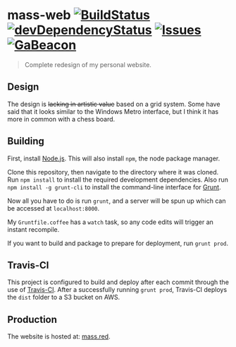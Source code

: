# mass-web [![BuildStatus](http://img.shields.io/travis/mass/mass-web.svg?style=flat)](https://travis-ci.org/mass/mass-web) [![devDependencyStatus](http://img.shields.io/david/dev/mass/mass-web.svg?style=flat)](https://david-dm.org/mass/mass-web#info=devDependencies) [![Issues](http://img.shields.io/github/issues/mass/mass-web.svg?style=flat)](https://github.com/mass/mass-web/issues) [![GaBeacon](http://img.shields.io/badge/analytics-GA-blue.svg?style=flat)](https://ga-beacon.appspot.com/UA-43696434-2/mass-web/readme)

> Complete redesign of my personal website.

## Design
The design is ~~lacking in artistic value~~ based on a grid system. Some have said that it looks similar to the Windows Metro interface, but I think it has more in common with a chess board.

## Building
First, install [Node.js](http://nodejs.org).
This will also install `npm`, the node package manager.

Clone this repository, then navigate to the directory where it was cloned.
Run `npm install` to install the required development dependencies.
Also run `npm install -g grunt-cli` to install the command-line interface for [Grunt](http://gruntjs.com).

Now all you have to do is run `grunt`, and a server will be spun up which can be accessed at `localhost:8000`.

My `Gruntfile.coffee` has a `watch` task, so any code edits will trigger an instant recompile.

If you want to build and package to prepare for deployment, run `grunt prod`.

## Travis-CI
This project is configured to build and deploy after each commit through the use of [Travis-CI](https://travis-ci.org). After a successfully running `grunt prod`, Travis-CI deploys the `dist` folder to a S3 bucket on AWS.

## Production
The website is hosted at: [mass.red](http://mass.red).
